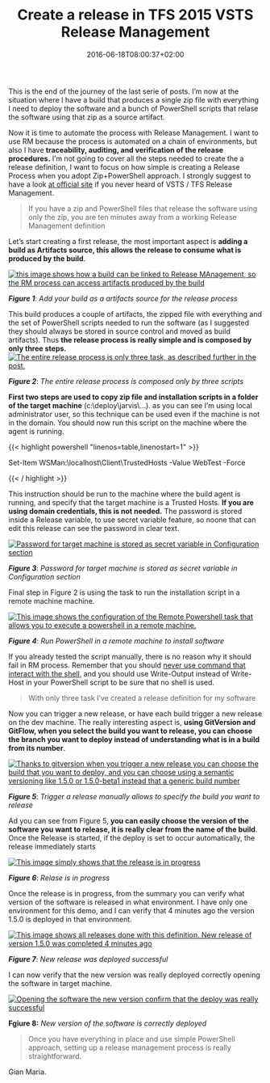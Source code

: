 ﻿---
title: "Create a release in TFS 2015  VSTS Release Management"
description: ""
date: 2016-06-18T08:00:37+02:00
draft: false
tags: [ReleaseManagement,Tfs,VSTS]
categories: [DevOps]
---
This is the end of the journey of the last serie of posts. I’m now at the situation where I have a build that produces a single zip file with everything I need to deploy the software and a bunch of PowerShell scripts that relase the software using that zip as a source artifact.

Now it is time to automate the process with Release Management. I want to use RM because the process is automated on a chain of environments, but also I have  **traceability, auditing, and verification of the release procedures.** I’m not going to cover all the steps needed to create the a release definition, I want to focus on how simple is creating a Release Process when you adopt Zip+PowerShell approach. I strongly suggest to have a look [at official site](https://www.visualstudio.com/en-us/features/release-management-vs.aspx) if you never heard of VSTS / TFS Release Management.

> If you have a zip and PowerShell files that release the software using only the zip, you are ten minutes away from a working Release Management definition

Let’s start creating a first release, the most important aspect is  **adding a build as Artifacts source, this allows the release to consume what is produced by the build**.

[![this image shows how a build can be linked to Release MAnagement, so the RM process can access artifacts produced by the build](https://www.codewrecks.com/blog/wp-content/uploads/2016/06/image_thumb-9.png "Build artifacts as a source for the Release Management")](https://www.codewrecks.com/blog/wp-content/uploads/2016/06/image-9.png)

 ***Figure 1***: *Add your build as a artifacts source for the release process*

This build produces a couple of artifacts, the zipped file with everything and the set of PowerShell scripts needed to run the software (as I suggested they should always be stored in source control and moved as build artifacts). Thus  **the release process is really simple and is composed by only three steps.** [![The entire release process is only three task, as described further in the post.](https://www.codewrecks.com/blog/wp-content/uploads/2016/06/image_thumb-10.png "Release process ")](https://www.codewrecks.com/blog/wp-content/uploads/2016/06/image-10.png)

 ***Figure 2***: *The entire release process is composed only by three scripts*

 **First two steps are used to copy zip file and installation scripts in a folder of the target machine** (c:\deploy\jarvis\…). as you can see I’m using local administrator user, so this technique can be used even if the machine is not in the domain. You should now run this script on the machine where the agent is running.

{{< highlight powershell "linenos=table,linenostart=1" >}}


Set-Item WSMan:\localhost\Client\TrustedHosts -Value WebTest -Force

{{< / highlight >}}

This instruction should be run to the machine where the build agent is running, and specify that the target machine is a Trusted Hosts.  **If you are using domain credentials, this is not needed.** The password is stored inside a Release variable, to use secret variable feature, so noone that can edit this release can see the password in clear text.

[![Password for target machine is stored as secret variable in Configuration section](https://www.codewrecks.com/blog/wp-content/uploads/2016/06/image_thumb-11.png "Password for release stored as variable")](https://www.codewrecks.com/blog/wp-content/uploads/2016/06/image-11.png)

 ***Figure 3***: *Password for target machine is stored as secret variable in Configuration section*

Final step in Figure 2 is using the task to run the installation script in a remote machine machine.

[![This image shows the configuration of the Remote Powershell task that allows you to execute a powershell in a remote machine.](https://www.codewrecks.com/blog/wp-content/uploads/2016/06/image_thumb-12.png "Run Powershell on remote machine")](https://www.codewrecks.com/blog/wp-content/uploads/2016/06/image-12.png)

 ***Figure 4***: *Run PowerShell in a remote machine to install software*

If you already tested the script manually, there is no reason why it should fail in RM process. Remember that you should [never use command that interact with the shell](http://www.codewrecks.com/blog/index.php/2016/05/27/avoid-using-shell-command-in-powershell-scipts/), and you should use Write-Output instead of Write-Host in your PowerShell script to be sure that no shell is used.

> With only three task I’ve created a release definition for my software

Now you can trigger a new release, or have each build trigger a new release on the dev machine. The really interesting aspect is,  **using GitVersion and GitFlow, when you select the build you want to release, you can choose the branch you want to deploy instead of understanding what is in a build from its number**.

[![Thanks to gitversion when you trigger a new release you can choose the build that you want to deploy, and you can choose using a semantic versioning like 1.5.0 or 1.5.0-beta1 instead that a generic build number](https://www.codewrecks.com/blog/wp-content/uploads/2016/06/image_thumb-13.png "Manually trigger a release")](https://www.codewrecks.com/blog/wp-content/uploads/2016/06/image-13.png)

 ***Figure 5***: *Trigger a release manually allows to specify the build you want to release*

Ad you can see from Figure 5,  **you can easily choose the version of the software you want to release, it is really clear from the name of the build**. Once the Release is started, if the deploy is set to occur automatically, the release immediately starts

[![This image simply shows that the release is in progress](https://www.codewrecks.com/blog/wp-content/uploads/2016/06/image_thumb-14.png "Release in progress")](https://www.codewrecks.com/blog/wp-content/uploads/2016/06/image-14.png)

 ***Figure 6***: *Relase is in progress*

Once the release is in progress, from the summary you can verify what version of the software is released in what environment. I have only one environment for this demo, and I can verify that 4 minutes ago the version 1.5.0 is deployed in that environment.

[![This image shows all releases done with this definition. New release of version 1.5.0 was completed 4 minutes ago](https://www.codewrecks.com/blog/wp-content/uploads/2016/06/image_thumb-15.png "Release summary")](https://www.codewrecks.com/blog/wp-content/uploads/2016/06/image-15.png)

 ***Figure 7***: *New release was deployed successful*

I can now verify that the new version was really deployed correctly opening the software in target machine.

[![Opening the software the new version confirm that the deploy was really successful](https://www.codewrecks.com/blog/wp-content/uploads/2016/06/SNAGHTML6a3303_thumb.png "Verification of current version of released software")](https://www.codewrecks.com/blog/wp-content/uploads/2016/06/SNAGHTML6a3303.png)

 **Fgiure 8:** *New version of the software is correctly deployed*

> Once you have everything in place and use simple PowerShell approach, setting up a release management process is really straightforward.

Gian Maria.
